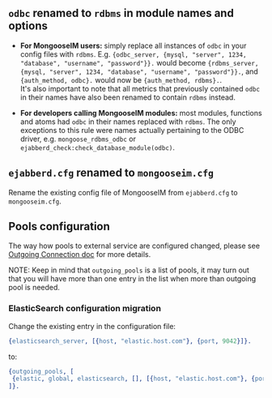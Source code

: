 ## **`odbc` renamed to `rdbms` in module names and options**

* **For MongooseIM users:** simply replace all instances of `odbc` in your config files with `rdbms`.
  E.g. `{odbc_server, {mysql, "server", 1234, "database", "username", "password"}}.` would become `{rdbms_server, {mysql, "server", 1234, "database", "username", "password"}}.`, and `{auth_method, odbc}.` would now be `{auth_method, rdbms}.`.<br/>
  It's also important to note that all metrics that previously contained `odbc` in their names have also been renamed to contain `rdbms` instead.

* **For developers calling MongooseIM modules:** most modules, functions and atoms had `odbc` in their names replaced with `rdbms`.
  The only exceptions to this rule were names actually pertaining to the ODBC driver, e.g. `mongoose_rdbms_odbc` or `ejabberd_check:check_database_module(odbc)`.

## **`ejabberd.cfg` renamed to `mongooseim.cfg`**

Rename the existing config file of MongooseIM from `ejabberd.cfg` to `mongooseim.cfg`.

## Pools configuration

The way how pools to external service are configured changed, please see [Outgoing Connection doc](../advanced-configuration/outgoing-connections.md) for more details.

NOTE: Keep in mind that `outgoing_pools` is a list of pools, it may turn out that you will have more than one entry in the list when more than outgoing pool is needed.

### ElasticSearch configuration migration

Change the existing entry in the configuration file:

```erlang
{elasticsearch_server, [{host, "elastic.host.com"}, {port, 9042}]}.
```

to:

```erlang
{outgoing_pools, [
 {elastic, global, elasticsearch, [], [{host, "elastic.host.com"}, {port, 9042}]}
]}.
```

